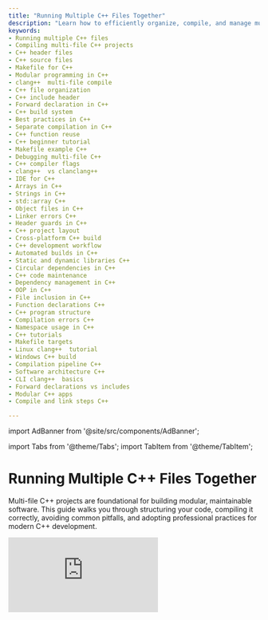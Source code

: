 ```yaml
---
title: "Running Multiple C++ Files Together"
description: "Learn how to efficiently organize, compile, and manage multi-file C++ projects using best practices and automation tools."
keywords:
- Running multiple C++ files
- Compiling multi-file C++ projects
- C++ header files
- C++ source files
- Makefile for C++
- Modular programming in C++
- clang++  multi-file compile
- C++ file organization
- C++ include header
- Forward declaration in C++
- C++ build system
- Best practices in C++
- Separate compilation in C++
- C++ function reuse
- C++ beginner tutorial
- Makefile example C++
- Debugging multi-file C++
- C++ compiler flags
- clang++  vs clanclang++ 
- IDE for C++
- Arrays in C++
- Strings in C++
- std::array C++
- Object files in C++
- Linker errors C++
- Header guards in C++
- C++ project layout
- Cross-platform C++ build
- C++ development workflow
- Automated builds in C++
- Static and dynamic libraries C++
- Circular dependencies in C++
- C++ code maintenance
- Dependency management in C++
- OOP in C++
- File inclusion in C++
- Function declarations C++
- C++ program structure
- Compilation errors C++
- Namespace usage in C++
- C++ tutorials
- Makefile targets
- Linux clang++  tutorial
- Windows C++ build
- Compilation pipeline C++
- Software architecture C++
- CLI clang++  basics
- Forward declarations vs includes
- Modular C++ apps
- Compile and link steps C++

---
```

import AdBanner from '@site/src/components/AdBanner';

import Tabs from '@theme/Tabs';
import TabItem from '@theme/TabItem';

# Running Multiple C++ Files Together

Multi-file C++ projects are foundational for building modular, maintainable software. This guide walks you through structuring your code, compiling it correctly, avoiding common pitfalls, and adopting professional practices for modern C++ development.

<div style={{ position: 'relative', paddingBottom: '56.25%', height: 0, overflow: 'hidden', marginTop: '20px' }}>
  <iframe
    src="https://www.youtube.com/embed/P-hjAcF_RNE"
    title="MakeFile tutorial"
    style={{ position: 'absolute', top: 0, left: 0, width: '100%', height: '100%' }}
    frameBorder="0"
    allow="accelerometer; autoplay; clipboard-write; encrypted-media; gyroscope; picture-in-picture; web-share"
    allowFullScreen
  />
</div>

> Want to learn from real examples and walkthroughs? Check out our companion video series.

<div>
  <AdBanner />
</div>

## Table of Contents

1. [Introduction](#introduction)
2. [Project Structure](#project-structure)
3. [Creating Header and Source Files](#creating-header-and-source-files)
4. [Writing Multi-File Code](#writing--compiling-multi-file-c-code)
       - 4.1 [Compiling Multiple Files]
       - 4.2 [Using Makefiles for Automation]
       - 4.3 [Common Errors & Fixes]
       - 4.4 [Best Practices]
       - 4.5 [Advanced Tips]
5. [What next](#more-articles)

## Introduction

In C++, splitting code across multiple files helps improve clarity, reusability, and manageability. Instead of cramming all logic into a single file, you define reusable components, utility functions, and class logic in separate source files.

## Project Structure

Typical layout for a basic multi-file C++ project:

```python
project/
├── main.cpp
├── utils.cpp
└── utils.h
```
:::tip
Each source ``file (.cpp)`` implements functionality, while header files (.h) declare interfaces.
| File        | Purpose                                | Typical Contents                                                |
|-------------|----------------------------------------|-----------------------------------------------------------------|
| `main.cpp`  | Entry point of the program             | `main()` function, includes `utils.h`, calls utility functions |
| `utils.h`   | Header file for declarations           | Function prototypes like `int add(int a, int b);`              |
| `utils.cpp` | Implementation of utility functions    | Function definitions like `int add(int a, int b) { return a + b; }` |
:::
<div>
  <AdBanner />
</div>

## Creating Header and Source Files

`Header` and `source files` help organize code in a modular fashion. Header files typically contain `function declarations`, `macros`, `constants`, and `class definitions` that can be shared across multiple source files. They act as the contract that other .cpp files rely on, and they are included using #include directives.


### Header and Source Files

<Tabs>
<TabItem value="Header File (utils.h)" label="utils.h" default>

```cpp
#ifndef UTILS_H
#define UTILS_H

int add(int a, int b);

#endif // UTILS_H
```
<details>
<summary><strong>What is #ifndef? (include gaurds) </strong></summary>

**What is an Include Guard?**

An **include guard** is a preprocessor directive used in ``C++ header files`` to prevent the file from being included more than ``once during compilation``.

---
:::caution ***Why Include Guards Are Needed***

* ***Avoid Multiple Inclusions***: Prevents the same header file from being processed multiple times in a single compilation unit.
* ***Eliminates Redefinition Errors***: Avoids errors caused by repeated declarations of functions, variables, or classes.
* ***Improves Compilation Safety***: Ensures consistent and error-free compilation in large projects with many interdependent files.
* ***Supports Modular Code***: Encourages clean, reusable, and maintainable code by allowing headers to be safely shared across multiple files.
* ***Portable and Standard***: Works across all compilers and platforms; unlike `#pragma once`, it's part of the standard C++ practice.
:::

</details>
| Line | Code                     | Explanation                                                                 |
| ---- | ------------------------ | --------------------------------------------------------------------------- |
| 1    | `#ifndef UTILS_H`        | Checks if `UTILS_H` is **not defined** to prevent multiple inclusions.      |
| 2    | `#define UTILS_H`        | Defines the macro `UTILS_H`, marking that this header has been included.    |
| 4    | `int add(int a, int b);` | Declares a function named `add` that takes two integers and returns an int. |
| 6    | `#endif // UTILS_H`      | Ends the conditional directive started by `#ifndef`.                        |


</TabItem>

<TabItem value="Source File (utils.cpp)" label="utils.cpp">

```cpp
#include "utils.h"

int add(int a, int b) {
    return a + b;
}
```

>This is the source file that provides the **definition** of the `add` function declared in the `utils.h` header file.

>- The file begins by including `"utils.h"`, ensuring that the declaration of the `add` function is known before defining it.
>- The function `add(int a, int b)` takes two integer parameters and returns their sum.
>- By separating the declaration (in the header) from the definition (in this source file), we enable **modular development** and ``allow the function`` to be reused ``across multiple files``.

This structure supports clean organization and avoids redundancy, especially in large projects.

</TabItem>

<TabItem value="Main file acutal logic" label="main.cpp">

```cpp
#include <iostream>
#include "utils.h" 

int main() {
    std::cout << add(5, 3) << std::endl;
    return 0;
}
---
```
* `int main()`
  The main function is the entry point of any C++ program. Execution starts here.

* `std::cout << add(5, 3) << std::endl;`

  * Calls the `add` function with arguments `5` and `3`.
  * The result of the addition (`8`) is printed to the console using `std::cout`.
  * `std::endl` inserts a newline and flushes the output buffer.

* `return 0;`
  Indicates that the program has ended successfully.
:::note
 This `main.cpp` file uses a helper function `add` from another file to perform addition and print the result. It demonstrates basic modular programming in C++ by separating logic into header and source files.
:::
</TabItem>
</Tabs>
---


## Writing & Compiling Multi-File C++ Code

Writing C++ code in multiple files is essential for managing large projects, improving modularity, and enabling team collaboration. This guide explains the key concepts and tools used to manage such codebases efficiently.


<Tabs groupId="build-method">

<TabItem value="writing-code" label="Writing Multi-File Code">

In C++, splitting your code into multiple files helps organize logic and allows for better maintainability. This typically involves:

* **Header files (`.h` or `.hpp`)** for function declarations, class definitions, and constants.
* **Source files (`.cpp`)** for implementing the actual logic defined in headers.

Use `#include` to import declarations from headers into source files. Avoid placing full function definitions in headers unless they are explicitly marked as `inline`, as this can lead to **multiple definition errors** during the linking phase.

Also, always protect headers using **include guards** or `#pragma once` to prevent multiple inclusion.

</TabItem>

<TabItem value="compile-together" label="Compile Together">

**Compiling All Files at Once**

This is a quick and simple method for smaller projects:

```python
clang++  main.cpp utils.cpp -o my_program
```
**Pros**:

* Easy to use and manage
* Suitable for simple projects or quick prototypes

**Cons**:

* Every change re-compiles all files, even if only one has changed

</TabItem>

<TabItem value="compile-separately" label="Compile Separately">

***Separate Compilation and Linking***
<details>
<summary>**What we are gonna to do here is** </summary>

<div> **What we are gonna to do here is**</div>
```mermaid
graph TD
    A[main.cpp] --> B[main.o]
    C[utils.cpp] --> D[utils.o]
    B --> E[Linking]
    D --> E
    E --> F["Executable"]
```

To build a complete C++ program from **multiple source files** in a modular and efficient way by:

1. **Compiling** each `.cpp` file into a separate **object file (`.o`)**.
2. **Linking** all object files together to produce a single **executable (`my_program`)**.

</details>
**Step 1:** Compile each file into object code:

```python
clang++  -c main.cpp
```
<details>
<summary><strong> What does ``-c`` flag does? </strong></summary>
:::important
**clang++** : This is the Clang compiler for C++ source code (an ``alternative to g++``).

**-c** : This tells the compiler to compile only, not to link. It generates an object file (.o) from the source file.

**main.cpp** : This is your C++ source file to be compiled.
:::
</details>

```python
clang++  -c utils.cpp
```
:::note
creating object file for the ``utils.cpp``.
:::

---
**Step 2:** **Link the object files into an executable:**

```python
clang++  main.o utils.o -o my_program
```


**Pros**:

* Faster incremental builds since only modified files are recompiled
* Better for larger projects with multiple contributors

**Cons**:

* More steps or automation required

</TabItem>

<TabItem value="makefile" label="Using Makefiles">

## Automating with a Makefile
A `Makefile` automates the build process and recompiles only the necessary files:

```rust
# Default target: builds the final executable 'my_program'

all: my_program

# Link object files to create the final executable

my_program: main.o utils.o
	clang++  main.o utils.o -o my_program  # => Linking object files to produce the executable

#Compile main.cpp into main.o, depends on main.cpp and utils.h

main.o: main.cpp utils.h
	clang++  -c main.cpp  # =>Compile source file to object file

# Compile utils.cpp into utils.o, depends on utils.cpp and utils.h
utils.o: utils.cpp utils.h
	clang++  -c utils.cpp  # =>Compile source file to object file

# Clean target: removes all object files and the executable
clean:
	rm -f *.o my_program  # =>Delete generated files to start fresh
```

To build the program:

```python
make
```

**Pros**:

* Efficient and repeatable builds
* Easy cleanup with `make clean`

**Cons**:

* Requires learning Makefile syntax for complex builds

</TabItem>

<TabItem value="errors-fixes" label="Common Errors and Fixes">

***Troubleshooting Build Issues***

* **Multiple definitions**: Usually occurs if function definitions are placed in headers instead of source files.
* **Undefined reference**: Indicates a missing object file during linking. Ensure all source files are compiled.
* **Circular includes**: Caused by mutual inclusion of headers. Use forward declarations or refactor the structure.

</TabItem>

<TabItem value="best-practices" label="Best Practices">

* Organize code logically by modules (e.g., math, io, network)
* Use include guards or `#pragma once` in all header files
* Separate compilation (object creation) from linking
* Keep header files minimal—only declare what's necessary
* Add comments and documentation for public interfaces

</TabItem>

<TabItem value="advanced" label="Advanced Concepts">

<details>
<summary>Why Split Code?</summary>

Splitting code into multiple files enables multiple developers to work in parallel, supports better organization, and dramatically speeds up compilation with incremental builds.
</details>

<details>
<summary>Build System Alternatives</summary>

For complex or cross-platform projects, consider using advanced build systems such as:

* **CMake** (widely used, integrates with IDEs and CI/CD tools)
* **Meson** (fast and modern syntax)
* **Ninja** (optimized for speed)

</details>

<details>
<summary>Practical Development Tips</summary>
- Use tools like `clang-format`, `clang-tidy`, or `cppcheck` to maintain code quality
- Document interfaces clearly in headers
- Avoid unnecessary dependencies between files
</details>

</TabItem>

</Tabs>

---

## More Articles

<Tabs>
  <TabItem value="docs" label="📚 Documentation">
             - [CompilerSutra Home](https://compilersutra.com)
                - [CompilerSutra Homepage (Alt)](https://compilersutra.com/)
                - [Getting Started Guide](https://compilersutra.com/get-started)
                - [Newsletter Signup](https://compilersutra.com/newsletter)
                - [Skip to Content (Accessibility)](https://compilersutra.com#__docusaurus_skipToContent_fallback)


  </TabItem>

  <TabItem value="tutorials" label="📖 Tutorials & Guides">

        - [AI Documentation](https://compilersutra.com/docs/Ai)
        - [DSA Overview](https://compilersutra.com/docs/DSA/)
        - [DSA Detailed Guide](https://compilersutra.com/docs/DSA/DSA)
        - [MLIR Introduction](https://compilersutra.com/docs/MLIR/intro)
        - [TVM for Beginners](https://compilersutra.com/docs/tvm-for-beginners)
        - [Python Tutorial](https://compilersutra.com/docs/python/python_tutorial)
        - [C++ Tutorial](https://compilersutra.com/docs/c++/CppTutorial)
        - [C++ Main File Explained](https://compilersutra.com/docs/c++/c++_main_file)
        - [Compiler Design Basics](https://compilersutra.com/docs/compilers/compiler)
        - [OpenCL for GPU Programming](https://compilersutra.com/docs/gpu/opencl)
        - [LLVM Introduction](https://compilersutra.com/docs/llvm/intro-to-llvm)
        - [Introduction to Linux](https://compilersutra.com/docs/linux/intro_to_linux)

  </TabItem>

  <TabItem value="assessments" label="📝 Assessments">

        - [C++ MCQs](https://compilersutra.com/docs/mcq/cpp_mcqs)
        - [C++ Interview MCQs](https://compilersutra.com/docs/mcq/interview_question/cpp_interview_mcqs)

  </TabItem>

  <TabItem value="projects" label="🛠️ Projects">

            - [Project Documentation](https://compilersutra.com/docs/Project)
            - [Project Index](https://compilersutra.com/docs/project/)
            - [Graphics Pipeline Overview](https://compilersutra.com/docs/The_Graphic_Rendering_Pipeline)
            - [Graphic Rendering Pipeline (Alt)](https://compilersutra.com/docs/the_graphic_rendering_pipeline/)

  </TabItem>

  <TabItem value="resources" label="🌍 External Resources">

            - [LLVM Official Docs](https://llvm.org/docs/)
            - [Ask Any Question On Quora](https://compilersutra.quora.com)
            - [GitHub: FixIt Project](https://github.com/aabhinavg1/FixIt)
            - [GitHub Sponsors Page](https://github.com/sponsors/aabhinavg1)

  </TabItem>

  <TabItem value="social" label="📣 Social Media">

            - [🐦 Twitter - CompilerSutra](https://twitter.com/CompilerSutra)
            - [💼 LinkedIn - Abhinav](https://www.linkedin.com/in/abhinavcompilerllvm/)
            - [📺 YouTube - CompilerSutra](https://www.youtube.com/@compilersutra)

  </TabItem>
</Tabs>



    

 
